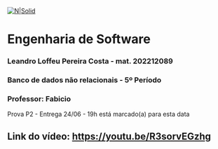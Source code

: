 [![N|Solid](https://universidadedevassouras.edu.br/wp-content/uploads/2022/03/campus_marica.png)](https://universidadedevassouras.edu.br/campus-marica/)

# Engenharia de Software
### Leandro Loffeu Pereira Costa - mat. 202212089
### Banco de dados não relacionais - 5º Período
### Professor: Fabicio

Prova P2 - Entrega 24/06 - 19h está marcado(a) para esta data

## Link do vídeo: https://youtu.be/R3sorvEGzhg
